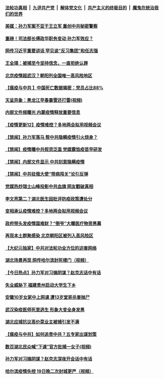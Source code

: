 ####  [法轮功真相](../../../../basic/blob/master/README.md?t=04211231) &nbsp;|&nbsp; [九评共产党](../../../../9ping.md/blob/master/README.md?t=04211231) &nbsp;|&nbsp; [解体党文化](../../../../jtdwh.md/blob/master/README.md?t=04211231)  &nbsp;|&nbsp; [共产主义的终极目的](../../../../gczydzjmd.md/blob/master/README.md?t=04211231) &nbsp;|&nbsp; [魔鬼在统治我们的世界](../../../../mgztzwmdsj.md/blob/master/README.md?t=04211231) 

#### [美媒：孙力军案不亚于王立军 重创中共秘密警察](../pages/prog204/a102827852.md?t=04211231) 

#### [重磅！司法部长傅政华职务变动 孙力军效应？](../pages/prog204/a102827857.md?t=04211231) 

#### [网传习近平重要讲话 罕见谈“反习集团”和任志强](../pages/prog204/a102827820.md?t=04211231) 

#### [王全璋：被捕至今坚持信念，一直拒绝认罪](../pages/prog204/a102827826.md?t=04211231) 

#### [北京疫情超武汉？朝阳列全国唯一高风险地区](../pages/prog204/a102827804.md?t=04211231) 

#### [【瘟疫与中共 】中国死亡数据揭密：党员占比88%](../pages/prog204/a102816683.md?t=04211231) 

#### [天呈异象：黑龙江早春暴雪还打雷(视频)](../pages/prog204/a102827789.md?t=04211231) 


#### [内部文件频曝光 内蒙疫情释放重要信息](../pages/prog204/a102827758.md?t=04211231) 

#### [【疫情更新12】疫情难控？多地两会拟用视频会议](../pages/prog204/a102826938.md?t=04211231) 

#### [【禁闻】孙力军落马 帮中共隐瞒疫情引火烧身？](../pages/prog204/a102827727.md?t=04211231) 

#### [【禁闻】疫情曝中共假货泛滥 党媒露馅疫苗早研发](../pages/prog204/a102827677.md?t=04211231) 

#### [【禁闻】内部文件显示 中共刻意隐瞒疫情](../pages/prog204/a102827641.md?t=04211231) 

#### [【禁闻】中共驻俄大使“带病闯关”论引反弹](../pages/prog204/a102827630.md?t=04211231) 

#### [党媒热炒瑞士山峰投影中共血旗 网友戳破真相](../pages/prog204/a102827585.md?t=04211231) 

#### [李文亮第二？湖北医生因批评防疫政策遭处分](../pages/prog204/a102827534.md?t=04211231) 

#### [变相承认疫情难控？多地两会拟用视频会议](../pages/prog204/a102827552.md?t=04211231) 

#### [政府带头发疫情国难财？“倒爷”大曝医疗物资黑幕](../pages/prog204/a102827518.md?t=04211231) 

#### [再现本土群聚感染 北京朝阳区被列入高风险区](../pages/prog204/a102827401.md?t=04211231) 

#### [【大纪元独家】中共对法轮功全方位的迫害网络](../pages/prog204/a102827409.md?t=04211231) 

#### [湖北场景再现 网传哈尔滨封死楼门（视频）](../pages/prog204/a102827388.md?t=04211231) 

#### [【今日热点】孙力军对习搞阴谋？赵克志话中有话](../pages/prog204/a102827258.md?t=04211231) 

#### [失业威胁下 福建贵州启动大学生下乡](../pages/prog204/a102827305.md?t=04211231) 

#### [安徽10岁女家中上网课 遭13岁堂哥杀害抛尸](../pages/prog204/a102827191.md?t=04211231) 

#### [武汉染疫医师死里逃生 形象大变全身发黑](../pages/prog204/a102827265.md?t=04211231) 

#### [湖北应城抗议高价菜业主被捕引发不满](../pages/prog204/a102827276.md?t=04211231) 

#### [【瘟疫与中共】如何追责中共？五专家出谋划策](../pages/prog204/a102827160.md?t=04211231) 

#### [数百湖北民众喊“下课”官方批捕一女子(视频)](../pages/prog204/a102827145.md?t=04211231) 

#### [孙力军对习搞阴谋？赵克志深夜开会话中有话](../pages/prog204/a102827117.md?t=04211231) 

#### [哈尔滨疫情失控 19日晚二次封城更严（视频）](../pages/prog204/a102827113.md?t=04211231) 

